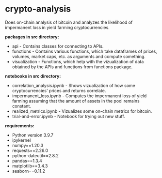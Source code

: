 # crypto-analysis

Does on-chain analysis of bitcoin and analyzes the likelihood of impermanent loss in yield farming cryptocurrencies.

**packages in src directory:**

* api - Contains classes for connecting to APIs.
* functions - Contains various functions, which take dataframes of prices, volumes, market caps, etc. as arguments and compute something.
* visualization - Functions, which help with the vizualization of data obtained by the APIs and functions from functions package.

**notebooks in src directory:**
* correlation_analysis.ipynb - Shows vizualization of how some cryptocurrencies' prices and returns correlate.
* impermanent_loss.ipynb - Computes the impermanent loss of yield farming assuming that the amount of assets in the pool remains constant.
* realized_metrics.ipynb - Vizualizes some on-chain metrics for bitcoin.
* trial-and-error.ipynb - Notebook for trying out new stuff.

**requirements:**

* Python version 3.9.7
* ipykernel
* numpy==1.20.3
* requests==2.26.0
* python-dateutil==2.8.2
* pandas==1.3.4
* matplotlib==3.4.3
* seaborn==0.11.2
